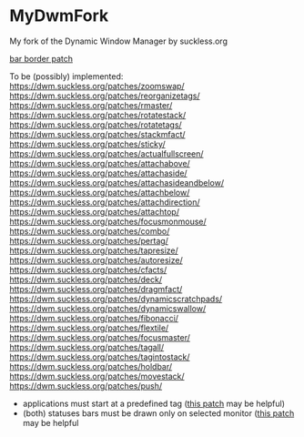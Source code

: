 # MyDwmFork
My fork of the Dynamic Window Manager by suckless.org

[bar border patch](https://codemadness.org/paste/dwm-border-bar.patch)

To be (possibly) implemented: <br>
https://dwm.suckless.org/patches/zoomswap/ <br>
https://dwm.suckless.org/patches/reorganizetags/ <br>
https://dwm.suckless.org/patches/rmaster/ <br>
https://dwm.suckless.org/patches/rotatestack/ <br>
https://dwm.suckless.org/patches/rotatetags/ <br>
https://dwm.suckless.org/patches/stackmfact/ <br>
https://dwm.suckless.org/patches/sticky/ <br>
https://dwm.suckless.org/patches/actualfullscreen/ <br>
https://dwm.suckless.org/patches/attachabove/ <br>
https://dwm.suckless.org/patches/attachaside/ <br>
https://dwm.suckless.org/patches/attachasideandbelow/ <br>
https://dwm.suckless.org/patches/attachbelow/ <br>
https://dwm.suckless.org/patches/attachdirection/ <br>
https://dwm.suckless.org/patches/attachtop/ <br>
https://dwm.suckless.org/patches/focusmonmouse/ <br>
https://dwm.suckless.org/patches/combo/ <br>
https://dwm.suckless.org/patches/pertag/ <br>
https://dwm.suckless.org/patches/tapresize/ <br>
https://dwm.suckless.org/patches/autoresize/ <br>
https://dwm.suckless.org/patches/cfacts/ <br>
https://dwm.suckless.org/patches/deck/ <br>
https://dwm.suckless.org/patches/dragmfact/ <br>
https://dwm.suckless.org/patches/dynamicscratchpads/ <br>
https://dwm.suckless.org/patches/dynamicswallow/ <br>
https://dwm.suckless.org/patches/fibonacci/ <br>
https://dwm.suckless.org/patches/flextile/ <br>
https://dwm.suckless.org/patches/focusmaster/ <br>
https://dwm.suckless.org/patches/tagall/ <br>
https://dwm.suckless.org/patches/tagintostack/ <br>
https://dwm.suckless.org/patches/holdbar/ <br>
https://dwm.suckless.org/patches/movestack/ <br>
https://dwm.suckless.org/patches/push/ <br>

- applications must start at a predefined tag ([this patch](https://dwm.suckless.org/patches/default_tag_apps/) may be helpful)
- (both) statuses bars must be drawn only on selected monitor ([this patch](https://dwm.suckless.org/patches/statusallmons/) may be helpful
